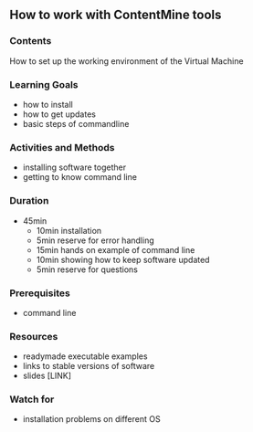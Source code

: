 ## How to work with ContentMine tools

### Contents

How to set up the working environment of the Virtual Machine

### Learning Goals

* how to install
* how to get updates
* basic steps of commandline

### Activities and Methods

* installing software together
* getting to know command line

### Duration

* 45min
  * 10min installation
  * 5min reserve for error handling
  * 15min hands on example of command line
  * 10min showing how to keep software updated
  * 5min reserve for questions

### Prerequisites

* command line

### Resources

* readymade executable examples
* links to stable versions of software
* slides [LINK]

### Watch for

* installation problems on different OS 